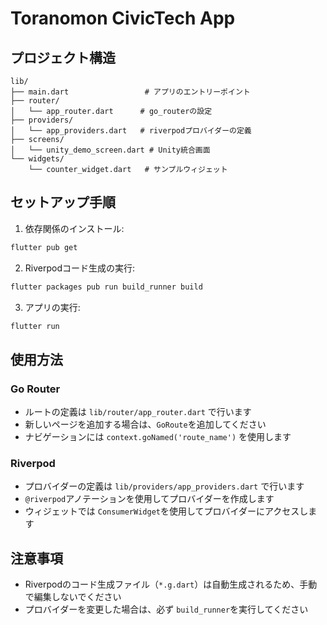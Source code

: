 # Toranomon CivicTech App

## プロジェクト構造

```
lib/
├── main.dart                 # アプリのエントリーポイント
├── router/
│   └── app_router.dart      # go_routerの設定
├── providers/
│   └── app_providers.dart   # riverpodプロバイダーの定義
├── screens/
│   └── unity_demo_screen.dart # Unity統合画面
└── widgets/
    └── counter_widget.dart   # サンプルウィジェット
```

## セットアップ手順

1. 依存関係のインストール:
```bash
flutter pub get
```

2. Riverpodコード生成の実行:
```bash
flutter packages pub run build_runner build
```

3. アプリの実行:
```bash
flutter run
```

## 使用方法

### Go Router
- ルートの定義は `lib/router/app_router.dart` で行います
- 新しいページを追加する場合は、`GoRoute`を追加してください
- ナビゲーションには `context.goNamed('route_name')` を使用します

### Riverpod
- プロバイダーの定義は `lib/providers/app_providers.dart` で行います
- `@riverpod`アノテーションを使用してプロバイダーを作成します
- ウィジェットでは `ConsumerWidget`を使用してプロバイダーにアクセスします

## 注意事項

- Riverpodのコード生成ファイル（`*.g.dart`）は自動生成されるため、手動で編集しないでください
- プロバイダーを変更した場合は、必ず `build_runner`を実行してください 
